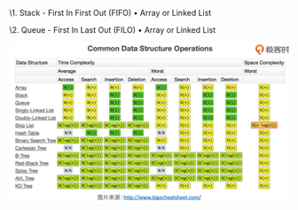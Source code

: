\1. Stack - First In First Out (FIFO) • Array or Linked List

\2. Queue - First In Last Out (FILO) • Array or Linked List



![image-20200627161952103](../assets/image-20200627161952103.png)

